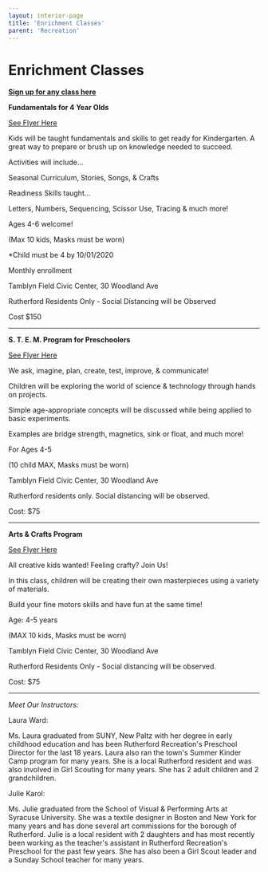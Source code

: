 ```yaml
---
layout: interior-page
title: 'Enrichment Classes'
parent: 'Recreation'
---
```


# Enrichment Classes

[**Sign up for any class here**](https://register.communitypass.net/reg/index.cfm)

**Fundamentals for 4 Year Olds**

[See Flyer Here](https://storage.googleapis.com/static.rutherford-nj.com/recreation/winter-2020-21/FundamentalsFor4YearsOlds.pdf)

Kids will be taught fundamentals and skills to get ready for Kindergarten. A great way to prepare or brush up on knowledge needed to succeed.

Activities will include...

Seasonal Curriculum, Stories, Songs, & Crafts

Readiness Skills taught...

Letters, Numbers, Sequencing, Scissor Use, Tracing & much more!


Ages 4-6 welcome!

(Max 10 kids, Masks must be worn)

*Child must be 4 by 10/01/2020 


Monthly enrollment

Tamblyn Field Civic Center, 30 Woodland Ave 

Rutherford Residents Only - Social Distancing will be Observed

Cost $150


---
 

**S. T. E. M. Program for Preschoolers**


[See Flyer Here](https://storage.googleapis.com/static.rutherford-nj.com/recreation/winter-2020-21/STEM.pdf)

We ask, imagine, plan, create, test, improve, & communicate! 

Children will be exploring the world of science & technology through hands on projects.

Simple age-appropriate concepts will be discussed while being applied to basic experiments.

Examples are bridge strength, magnetics, sink or float, and much more!


For Ages 4-5

(10 child MAX, Masks must be worn)


Tamblyn Field Civic Center, 30 Woodland Ave



Rutherford residents only. Social distancing will be observed.

 

Cost: $75

---
 

**Arts & Crafts Program**
 
[See Flyer Here](https://storage.googleapis.com/static.rutherford-nj.com/recreation/winter-2020-21/ArtsandCrafts.pdf)

All creative kids wanted! Feeling crafty? Join Us!

In this class, children will be creating their own masterpieces using a variety of materials.

Build your fine motors skills and have fun at the same time!


Age:  4-5 years

(MAX 10 kids, Masks must be worn)
 

Tamblyn Field Civic Center, 30 Woodland Ave


Rutherford Residents Only - Social distancing will be observed.

Cost: $75

---
 

*Meet Our Instructors:*

Laura Ward:

Ms. Laura graduated from SUNY, New Paltz with her degree in early childhood education and has been Rutherford Recreation's Preschool Director for the last 18 years. Laura also ran the town's Summer Kinder Camp program for many years. She is a local Rutherford resident and was also involved in Girl Scouting for many years. She has 2 adult children and 2 grandchildren.


Julie Karol:

 Ms. Julie graduated from the School of Visual & Performing Arts at Syracuse University. She was a textile designer in Boston and New York for many years and has done several art commissions for the borough of Rutherford. Julie is a local resident with 2 daughters and has most recently been working as the teacher's assistant in Rutherford Recreation's Preschool for the past few years. She has also been a Girl Scout leader and a Sunday School teacher for many years. 
